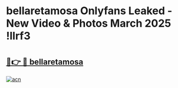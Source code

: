 # bellaretamosa Onlyfans Leaked - New Video & Photos March 2025 !llrf3

# <h2><a href="https://bfbex0.iuczelnia.edu.pl?title=bellaretamosa&ref=llrf3">🔗👉 🔴 bellaretamosa</a></h2>

[![acn](https://github.com/user-attachments/assets/0f9c940e-d8b0-45ae-aac7-cd30a18b3e1c)](https://bfbex0.iuczelnia.edu.pl?title=bellaretamosa&ref=llrf3)


